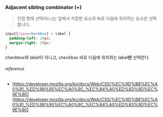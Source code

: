 ### Adjacent sibling combinator (+)

> 인접 형제 선택자(+)는 앞에서 지정한 요소의 바로 다음에 위치하는 요소만 선택합니다.


```css
input[type=checkbox] + label {
  padding-left: 20px;
  margin-right: 20px;
}
```



checkbox와 label이 아니고, checkbox 바로 다음에 위치하는 label**만** 선택한다.



###### reference
* [https://developer.mozilla.org/ko/docs/Web/CSS/%EC%9D%B8%EC%A0%91_%ED%98%95%EC%A0%9C_%EC%84%A0%ED%83%9D%EC%9E%90](https://developer.mozilla.org/ko/docs/Web/CSS/%EC%9D%B8%EC%A0%91_%ED%98%95%EC%A0%9C_%EC%84%A0%ED%83%9D%EC%9E%90)
